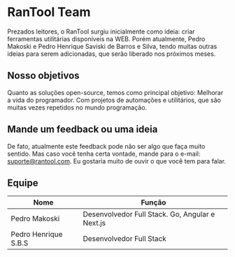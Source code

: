 # RanTool Team
Prezados leitores, o RanTool surgiu inicialmente como ideia: criar ferramentas utilitárias disponíveis na WEB. Porém atualmente, Pedro Makoski e Pedro Henrique Saviski de Barros e Silva, tendo muitas outras ideias para serem adicionadas, que serão liberado nos próximos meses. 
## Nosso objetivos
Quanto as soluções open-source, temos como principal objetivo: Melhorar a vida do programador. Com projetos de automações e utilitários, que são muitas vezes repetidos no mundo programação. 
## Mande um feedback ou uma ideia
De fato, atualmente este feedback pode não ser algo que faça muito sentido. Mas caso você tenha certa vontade, mande para o e-mail: suporte@rantool.com. 
Eu gostaria muito de ouvir o que você tem para falar.
## Equipe

| Nome | Função |
| --- | --- |
| Pedro Makoski | Desenvolvedor Full Stack. Go, Angular e Next.js |
| Pedro Henrique S.B.S | Desenvolvedor Full Stack |
